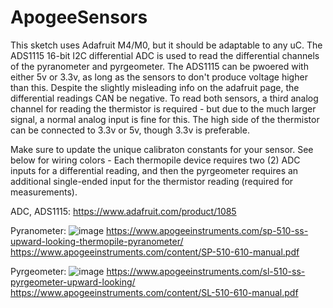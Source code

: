 # ApogeeSensors


This sketch uses Adafruit M4/M0, but it should be adaptable to any uC. The ADS1115 16-bit I2C differential ADC is used to read the differential channels of the pyranometer and pyrgeometer. The ADS1115 can be pwoered with either 5v or 3.3v, as long as the sensors to don't produce voltage higher than this. Despite the slightly misleading info on the adafruit page, the differential readings CAN be negative. To read both sensors, a third analog channel for reading the thermistor is required - but due to the much larger signal, a normal analog input is fine for this. The high side of the thermistor can be connected to 3.3v or 5v, though 3.3v is preferable.

Make sure to update the unique calibraton constants for your sensor. See below for wiring colors -  Each thermopile device requires two (2) ADC inputs for a differential reading, and then the pyrgeometer requires an additional single-ended input for the thermistor reading (required for measurements).


ADC, ADS1115:
https://www.adafruit.com/product/1085


Pyranometer:
![image](https://user-images.githubusercontent.com/74724400/118511122-9bb24780-b6ff-11eb-9164-13e715623904.png)
https://www.apogeeinstruments.com/sp-510-ss-upward-looking-thermopile-pyranometer/
https://www.apogeeinstruments.com/content/SP-510-610-manual.pdf

Pyrgeometer:
![image](https://user-images.githubusercontent.com/74724400/118510996-7de4e280-b6ff-11eb-80d4-4860545fa8d6.png)
https://www.apogeeinstruments.com/sl-510-ss-pyrgeometer-upward-looking/
https://www.apogeeinstruments.com/content/SL-510-610-manual.pdf
